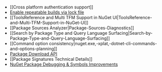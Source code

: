 * [[Cross platform authentication support]]
* [Enable repeatable builds via lock file](https://github.com/NuGet/Home/wiki/Enable-repeatable-builds-for-PackageReference-based-projects)
* [[ToolsReference and Multi TFM Support in NuGet UI|ToolsReference-and-Multi-TFM-Support-in-NuGet-UI]]
* [[Package Sources Analyzer|Package-Sources-Diagnostics]]
* [[Search by Package Type and Query Language Surfacing|Search-by-Package-Type-and-Query-Language-Surfacing]]
* [[Command option consistency|nuget.exe,-xplat,-dotnet-cli-commands-and-options-planning]]
* [Package Download API](https://github.com/NuGet/Home/wiki/%5BSpec%5D-Package-download-API)
* [[Package Signatures Technical Details]]
* [NuGet Package Debugging & Symbols Improvements](https://github.com/NuGet/Home/wiki/NuGet-Package-Debugging-&-Symbols-Improvements)